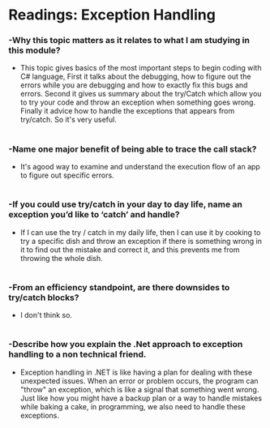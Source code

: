 # Readings: Exception Handling

### -Why this topic matters as it relates to what I am studying in this module?

+ This topic gives basics of the most important steps to begin coding with C# language, First it talks about the debugging, how to figure out the errors while you are debugging and how to exactly fix this bugs and errors. Second it gives us summary about the try/Catch which allow you to try your code and throw an exception when something goes wrong. Finally it advice how to handle the exceptions that appears from try/catch. So it's very useful. 

# 
### -Name one major benefit of being able to trace the call stack?
 + It's agood way to examine and understand the execution flow of an app to figure out specific errors.

# 
 ### -If you could use try/catch in your day to day life, name an exception you’d like to ‘catch’ and handle?
 + If I can use the try / catch in my daily life, then I can use it by cooking to try a specific dish and throw an exception if there is something wrong in it to find out the mistake and correct it, and this prevents me from throwing the whole dish.

 #
 ### -From an efficiency standpoint, are there downsides to try/catch blocks?
 + I don't think so.

 #
 ### -Describe how you explain the .Net approach to exception handling to a non technical friend.
 + Exception handling in .NET is like having a plan for dealing with these unexpected issues. When an error or problem occurs, the program can "throw" an exception, which is like a signal that something went wrong. Just like how you might have a backup plan or a way to handle mistakes while baking a cake, in programming, we also need to handle these exceptions.



